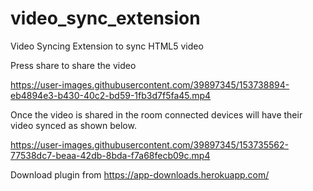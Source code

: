 # video_sync_extension

Video Syncing Extension to sync HTML5 video

Press share to share the video 

https://user-images.githubusercontent.com/39897345/153738894-eb4894e3-b430-40c2-bd59-1fb3d7f5fa45.mp4


Once the video is shared in the room connected devices will have their video synced as shown below.

https://user-images.githubusercontent.com/39897345/153735562-77538dc7-beaa-42db-8bda-f7a68fecb09c.mp4



Download plugin from https://app-downloads.herokuapp.com/ 

